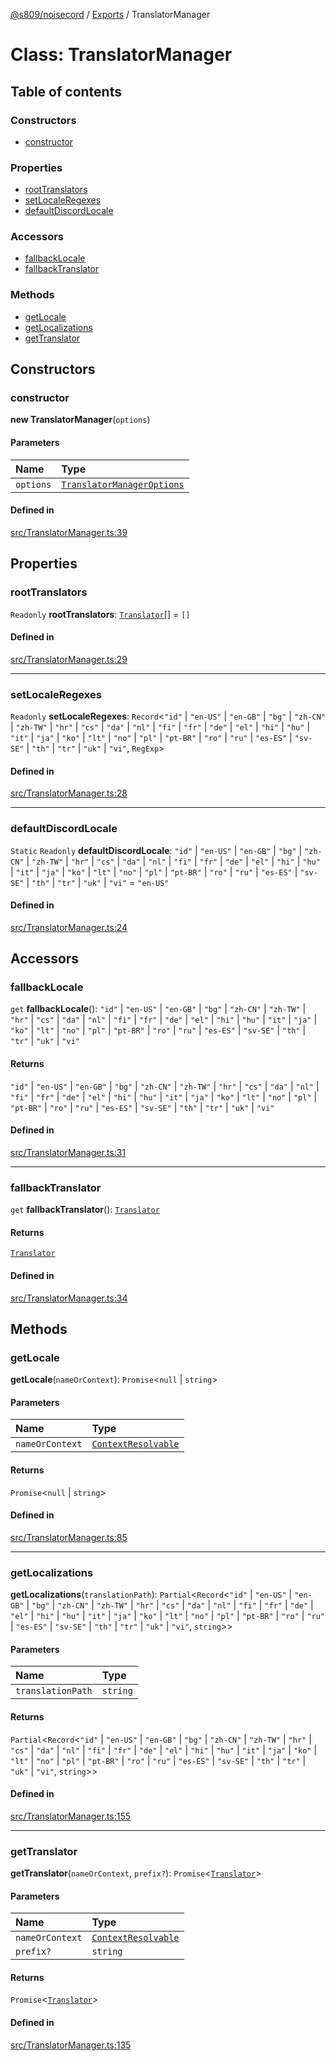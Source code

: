 [@s809/noisecord](../README.md) / [Exports](../modules.md) / TranslatorManager

# Class: TranslatorManager

## Table of contents

### Constructors

- [constructor](TranslatorManager-1.md#constructor)

### Properties

- [rootTranslators](TranslatorManager-1.md#roottranslators)
- [setLocaleRegexes](TranslatorManager-1.md#setlocaleregexes)
- [defaultDiscordLocale](TranslatorManager-1.md#defaultdiscordlocale)

### Accessors

- [fallbackLocale](TranslatorManager-1.md#fallbacklocale)
- [fallbackTranslator](TranslatorManager-1.md#fallbacktranslator)

### Methods

- [getLocale](TranslatorManager-1.md#getlocale)
- [getLocalizations](TranslatorManager-1.md#getlocalizations)
- [getTranslator](TranslatorManager-1.md#gettranslator)

## Constructors

### constructor

**new TranslatorManager**(`options`)

#### Parameters

| Name | Type |
| :------ | :------ |
| `options` | [`TranslatorManagerOptions`](../interfaces/TranslatorManagerOptions.md) |

#### Defined in

[src/TranslatorManager.ts:39](https://github.com/s809/noisecord/blob/5de1f63/src/TranslatorManager.ts#L39)

## Properties

### rootTranslators

 `Readonly` **rootTranslators**: [`Translator`](Translator-1.md)[] = `[]`

#### Defined in

[src/TranslatorManager.ts:29](https://github.com/s809/noisecord/blob/5de1f63/src/TranslatorManager.ts#L29)

___

### setLocaleRegexes

 `Readonly` **setLocaleRegexes**: `Record`<``"id"`` \| ``"en-US"`` \| ``"en-GB"`` \| ``"bg"`` \| ``"zh-CN"`` \| ``"zh-TW"`` \| ``"hr"`` \| ``"cs"`` \| ``"da"`` \| ``"nl"`` \| ``"fi"`` \| ``"fr"`` \| ``"de"`` \| ``"el"`` \| ``"hi"`` \| ``"hu"`` \| ``"it"`` \| ``"ja"`` \| ``"ko"`` \| ``"lt"`` \| ``"no"`` \| ``"pl"`` \| ``"pt-BR"`` \| ``"ro"`` \| ``"ru"`` \| ``"es-ES"`` \| ``"sv-SE"`` \| ``"th"`` \| ``"tr"`` \| ``"uk"`` \| ``"vi"``, `RegExp`\>

#### Defined in

[src/TranslatorManager.ts:28](https://github.com/s809/noisecord/blob/5de1f63/src/TranslatorManager.ts#L28)

___

### defaultDiscordLocale

 `Static` `Readonly` **defaultDiscordLocale**: ``"id"`` \| ``"en-US"`` \| ``"en-GB"`` \| ``"bg"`` \| ``"zh-CN"`` \| ``"zh-TW"`` \| ``"hr"`` \| ``"cs"`` \| ``"da"`` \| ``"nl"`` \| ``"fi"`` \| ``"fr"`` \| ``"de"`` \| ``"el"`` \| ``"hi"`` \| ``"hu"`` \| ``"it"`` \| ``"ja"`` \| ``"ko"`` \| ``"lt"`` \| ``"no"`` \| ``"pl"`` \| ``"pt-BR"`` \| ``"ro"`` \| ``"ru"`` \| ``"es-ES"`` \| ``"sv-SE"`` \| ``"th"`` \| ``"tr"`` \| ``"uk"`` \| ``"vi"`` = `"en-US"`

#### Defined in

[src/TranslatorManager.ts:24](https://github.com/s809/noisecord/blob/5de1f63/src/TranslatorManager.ts#L24)

## Accessors

### fallbackLocale

`get` **fallbackLocale**(): ``"id"`` \| ``"en-US"`` \| ``"en-GB"`` \| ``"bg"`` \| ``"zh-CN"`` \| ``"zh-TW"`` \| ``"hr"`` \| ``"cs"`` \| ``"da"`` \| ``"nl"`` \| ``"fi"`` \| ``"fr"`` \| ``"de"`` \| ``"el"`` \| ``"hi"`` \| ``"hu"`` \| ``"it"`` \| ``"ja"`` \| ``"ko"`` \| ``"lt"`` \| ``"no"`` \| ``"pl"`` \| ``"pt-BR"`` \| ``"ro"`` \| ``"ru"`` \| ``"es-ES"`` \| ``"sv-SE"`` \| ``"th"`` \| ``"tr"`` \| ``"uk"`` \| ``"vi"``

#### Returns

``"id"`` \| ``"en-US"`` \| ``"en-GB"`` \| ``"bg"`` \| ``"zh-CN"`` \| ``"zh-TW"`` \| ``"hr"`` \| ``"cs"`` \| ``"da"`` \| ``"nl"`` \| ``"fi"`` \| ``"fr"`` \| ``"de"`` \| ``"el"`` \| ``"hi"`` \| ``"hu"`` \| ``"it"`` \| ``"ja"`` \| ``"ko"`` \| ``"lt"`` \| ``"no"`` \| ``"pl"`` \| ``"pt-BR"`` \| ``"ro"`` \| ``"ru"`` \| ``"es-ES"`` \| ``"sv-SE"`` \| ``"th"`` \| ``"tr"`` \| ``"uk"`` \| ``"vi"``

#### Defined in

[src/TranslatorManager.ts:31](https://github.com/s809/noisecord/blob/5de1f63/src/TranslatorManager.ts#L31)

___

### fallbackTranslator

`get` **fallbackTranslator**(): [`Translator`](Translator-1.md)

#### Returns

[`Translator`](Translator-1.md)

#### Defined in

[src/TranslatorManager.ts:34](https://github.com/s809/noisecord/blob/5de1f63/src/TranslatorManager.ts#L34)

## Methods

### getLocale

**getLocale**(`nameOrContext`): `Promise`<``null`` \| `string`\>

#### Parameters

| Name | Type |
| :------ | :------ |
| `nameOrContext` | [`ContextResolvable`](../modules/TranslatorManager.md#contextresolvable) |

#### Returns

`Promise`<``null`` \| `string`\>

#### Defined in

[src/TranslatorManager.ts:85](https://github.com/s809/noisecord/blob/5de1f63/src/TranslatorManager.ts#L85)

___

### getLocalizations

**getLocalizations**(`translationPath`): `Partial`<`Record`<``"id"`` \| ``"en-US"`` \| ``"en-GB"`` \| ``"bg"`` \| ``"zh-CN"`` \| ``"zh-TW"`` \| ``"hr"`` \| ``"cs"`` \| ``"da"`` \| ``"nl"`` \| ``"fi"`` \| ``"fr"`` \| ``"de"`` \| ``"el"`` \| ``"hi"`` \| ``"hu"`` \| ``"it"`` \| ``"ja"`` \| ``"ko"`` \| ``"lt"`` \| ``"no"`` \| ``"pl"`` \| ``"pt-BR"`` \| ``"ro"`` \| ``"ru"`` \| ``"es-ES"`` \| ``"sv-SE"`` \| ``"th"`` \| ``"tr"`` \| ``"uk"`` \| ``"vi"``, `string`\>\>

#### Parameters

| Name | Type |
| :------ | :------ |
| `translationPath` | `string` |

#### Returns

`Partial`<`Record`<``"id"`` \| ``"en-US"`` \| ``"en-GB"`` \| ``"bg"`` \| ``"zh-CN"`` \| ``"zh-TW"`` \| ``"hr"`` \| ``"cs"`` \| ``"da"`` \| ``"nl"`` \| ``"fi"`` \| ``"fr"`` \| ``"de"`` \| ``"el"`` \| ``"hi"`` \| ``"hu"`` \| ``"it"`` \| ``"ja"`` \| ``"ko"`` \| ``"lt"`` \| ``"no"`` \| ``"pl"`` \| ``"pt-BR"`` \| ``"ro"`` \| ``"ru"`` \| ``"es-ES"`` \| ``"sv-SE"`` \| ``"th"`` \| ``"tr"`` \| ``"uk"`` \| ``"vi"``, `string`\>\>

#### Defined in

[src/TranslatorManager.ts:155](https://github.com/s809/noisecord/blob/5de1f63/src/TranslatorManager.ts#L155)

___

### getTranslator

**getTranslator**(`nameOrContext`, `prefix?`): `Promise`<[`Translator`](Translator-1.md)\>

#### Parameters

| Name | Type |
| :------ | :------ |
| `nameOrContext` | [`ContextResolvable`](../modules/TranslatorManager.md#contextresolvable) |
| `prefix?` | `string` |

#### Returns

`Promise`<[`Translator`](Translator-1.md)\>

#### Defined in

[src/TranslatorManager.ts:135](https://github.com/s809/noisecord/blob/5de1f63/src/TranslatorManager.ts#L135)
